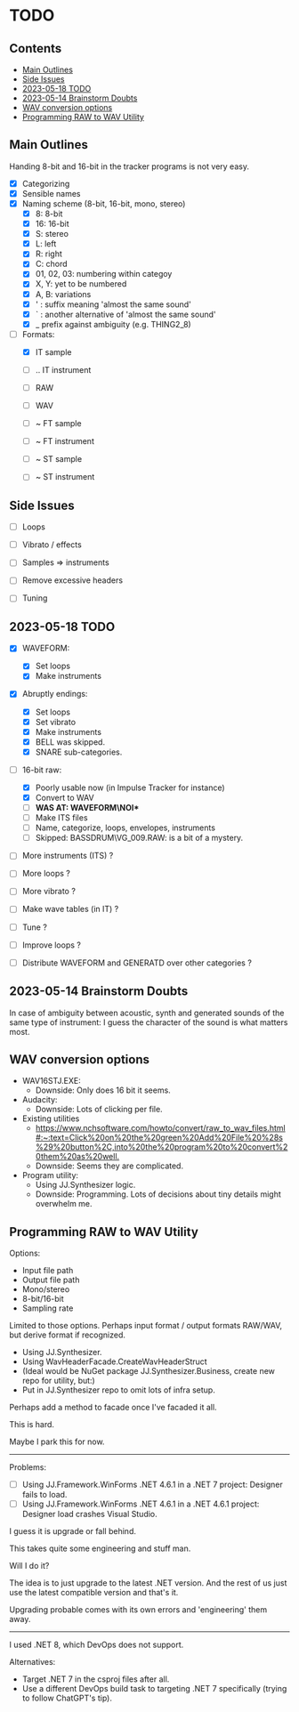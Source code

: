 TODO
====

<h2>Contents</h2>

- [Main Outlines](#main-outlines)
- [Side Issues](#side-issues)
- [2023-05-18 TODO](#2023-05-18-todo)
- [2023-05-14 Brainstorm Doubts](#2023-05-14-brainstorm-doubts)
- [WAV conversion options](#wav-conversion-options)
- [Programming RAW to WAV Utility](#programming-raw-to-wav-utility)

Main Outlines
-------------

Handing 8-bit and 16-bit in the tracker programs is not very easy.

- [x] Categorizing
- [x] Sensible names
- [x] Naming scheme (8-bit, 16-bit, mono, stereo)
    - [x] 8: 8-bit
    - [x] 16: 16-bit
    - [x] S: stereo
    - [x] L: left 
    - [x] R: right
    - [x] C: chord
    - [x] 01, 02, 03: numbering within categoy
    - [x] X, Y: yet to be numbered
    - [x] A, B: variations
    - [x] ' : suffix meaning 'almost the same sound'
    - [x] ` : another alternative of 'almost the same sound'
    - [x] _ prefix against ambiguity (e.g. THING2_8)
-  [ ] Formats:
    - [x] IT sample
    - [ ] .. IT instrument
    - [ ] RAW
    - [ ] WAV
    - [ ] ~ FT sample
    - [ ] ~ FT instrument
    - [ ] ~ ST sample
    - [ ] ~ ST instrument


Side Issues
-----------

- [ ] Loops
- [ ] Vibrato / effects
- [ ] Samples => instruments
- [ ] Remove excessive headers
- [ ] Tuning


2023-05-18 TODO
---------------

- [x] WAVEFORM: 
    - [x] Set loops
    - [x] Make instruments
- [x] Abruptly endings:
    - [x] Set loops
    - [x] Set vibrato
    - [x] Make instruments
    - [x] BELL was skipped.
    - [x] SNARE sub-categories.
- [ ] 16-bit raw:
    - [x] Poorly usable now (in Impulse Tracker for instance)
    - [x] Convert to WAV
    - [ ] __WAS AT: WAVEFORM\NOI*__
    - [ ] Make ITS files
    - [ ] Name, categorize, loops, envelopes, instruments
    - [ ] Skipped: BASSDRUM\VG_009.RAW: is a bit of a mystery.
- [ ] More instruments (ITS) ?
- [ ] More loops ?
- [ ] More vibrato ?
- [ ] Make wave tables (in IT) ?
- [ ] Tune ?
- [ ] Improve loops ?
- [ ] Distribute WAVEFORM and GENERATD over other categories ?


2023-05-14 Brainstorm Doubts
----------------------------

In case of ambiguity between acoustic, synth and generated sounds of the same type of instrument: I guess the character of the sound is what matters most.


WAV conversion options
----------------------

- WAV16STJ.EXE:
    - Downside: Only does 16 bit it seems.
- Audacity:
    - Downside: Lots of clicking per file.
- Existing utilities
    - <https://www.nchsoftware.com/howto/convert/raw_to_wav_files.html#:~:text=Click%20on%20the%20green%20Add%20File%20%28s%29%20button%2C,into%20the%20program%20to%20convert%20them%20as%20well.>
    - Downside: Seems they are complicated.
- Program utility:
    - Using JJ.Synthesizer logic.
    - Downside: Programming. Lots of decisions about tiny details might overwhelm me.


Programming RAW to WAV Utility
------------------------------

Options:

- Input file path
- Output file path
- Mono/stereo
- 8-bit/16-bit
- Sampling rate

Limited to those options. Perhaps input format / output formats RAW/WAV, but derive format if recognized.

- Using JJ.Synthesizer.
- Using WavHeaderFacade.CreateWavHeaderStruct
- (Ideal would be NuGet package JJ.Synthesizer.Business, create new repo for utility, but:)
- Put in JJ.Synthesizer repo to omit lots of infra setup.

Perhaps add a method to facade once I've facaded it all.

This is hard.

Maybe I park this for now.

----

Problems:

- [ ] Using JJ.Framework.WinForms .NET 4.6.1 in a .NET 7 project: Designer fails to load.
- [ ] Using JJ.Framework.WinForms .NET 4.6.1 in a .NET 4.6.1 project: Designer load crashes Visual Studio.

I guess it is upgrade or fall behind.

This takes quite some engineering and stuff man.

Will I do it?

The idea is to just upgrade to the latest .NET version.
And the rest of us just use the latest compatible version and that's it.

Upgrading probable comes with its own errors and 'engineering' them away.

-----

I used .NET 8, which DevOps does not support.

Alternatives:

- Target .NET 7 in the csproj files after all.
- Use a different DevOps build task to targeting .NET 7 specifically (trying to follow ChatGPT's tip).
